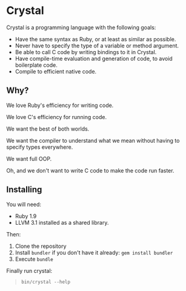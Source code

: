 Crystal
=======

Crystal is a programming language with the following goals:

* Have the same syntax as Ruby, or at least as similar as possible.
* Never have to specify the type of a variable or method argument.
* Be able to call C code by writing bindings to it in Crystal.
* Have compile-time evaluation and generation of code, to avoid boilerplate code.
* Compile to efficient native code.

Why?
----

We love Ruby's efficiency for writing code.

We love C's efficiency for running code.

We want the best of both worlds.

We want the compiler to understand what we mean without having to specify types everywhere.

We want full OOP.

Oh, and we don't want to write C code to make the code run faster.

Installing
----------

You will need:

* Ruby 1.9
* LLVM 3.1 installed as a shared library.

Then:

1. Clone the repository
1. Install `bundler` if you don't have it already: `gem install bundler`
1. Execute `bundle`

Finally run crystal:

> `bin/crystal --help`